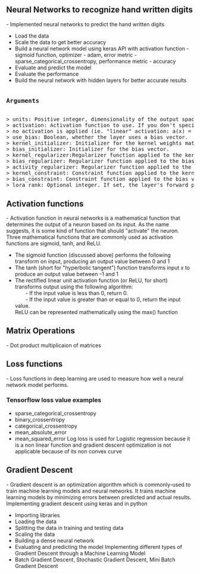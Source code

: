 ## <b>Neural Networks to recognize hand written digits</b> 
\- Implemented neural networks to predict the hand written digits
  - Load the data
  - Scale the data to get better accuracy
  - Build a neural network model using keras API with activation function - sigmoid function, optimizer - adam, error metric - sparse_categorical_crossentropy, performance metric - accuracy
  - Evaluate and predict the model
  - Evaluate the performance
  - Build the neural network with hidden layers for better accurate results

<pre>
<h3><b>Arguments</b></h3>
> units: Positive integer, dimensionality of the output space.
> activation: Activation function to use. If you don't specify anything,
> no activation is applied (ie. "linear" activation: a(x) = x).
> use_bias: Boolean, whether the layer uses a bias vector.
> kernel_initializer: Initializer for the kernel weights matrix.
> bias_initializer: Initializer for the bias vector. 
> kernel_regularizer:Regularizer function applied to the kernel weights matrix.
> bias_regularizer: Regularizer function applied to the bias vector.
> activity_regularizer: Regularizer function applied to the output of the layer (its "activation").. 
> kernel_constraint: Constraint function applied to the kernel weights matrix. 
> bias_constraint: Constraint function applied to the bias vector.
> lora_rank: Optional integer. If set, the layer's forward pass will implement LoRA (Low-Rank Adaptation) with the provided rank.
</pre>

## <b>Activation functions</b> 
\- Activation function in neural networks is a mathematical function that determines the output of a neuron based on its input. As the name suggests, it is some kind of function that should "activate" the neuron. Three mathematical functions that are commonly used as activation functions are sigmoid, tanh, and ReLU.
 - The sigmoid function (discussed above) performs the following transform on input, producing an output value between 0 and 1
 - The tanh (short for "hyperbolic tangent") function transforms input <i>x</i> to produce an output value between –1 and 1
 - The rectified linear unit activation function (or ReLU, for short) transforms output using the following algorithm: <br>
  &emsp;&emsp;\- If the input value is less than 0, return 0. <br>
  &emsp;&emsp;\- If the input value is greater than or equal to 0, return the input value. <br>
  ReLU can be represented mathematically using the max() function 

## <b>Matrix Operations</b>
\- Dot product multiplicaion of matrices

## <b>Loss functions</b>
\- Loss functions in deep learning are used to measure how well a neural network model performs. <br>
### Tensorflow loss value examples
- sparse_categorical_crossentropy
- binary_crossentropy
- categorical_crossentropy
- mean_absolute_error
- mean_squared_error
Log loss is used for Logistic regression because it is a non linear function and gradient descent optimization is not applicable because of its non convex curve

## Gradient Descent 
\- Gradient descent is an optimization algorithm which is commonly-used to train machine learning models and neural networks. It trains machine learning models by minimizing errors between predicted and actual results.
Implementing gradient descent using keras and in python
- Importing libraries
- Loading the data
- Splitting the data in training and testing data
- Scaling the data
- Building a dense neural network
- Evaluating and predicting the model
Implementing different types of Gradient Descent through a Machine Learning Model
- Batch Gradient Descent, Stochastic Gradient Descent, Mini Batch Gradient Descent
